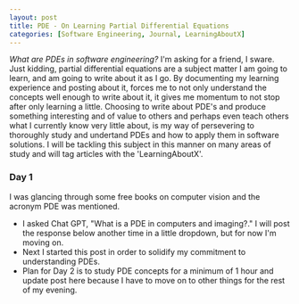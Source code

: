 ```yaml
---
layout: post
title: PDE - On Learning Partial Differential Equations
categories: [Software Engineering, Journal, LearningAboutX]
---
```


*What are PDEs in software engineering?* I'm asking for a friend, I sware.
Just kidding, partial differential equations are a subject matter I am going to learn,
and am going to write about it as I go. By documenting my learning experience and posting
about it, forces me to not only understand the concepts well enough to write about it,
it gives me momentum to not stop after only learning a little. Choosing to write about
PDE's and produce something interesting and of value to others and perhaps even teach others
what I currently know very little about, is my way of persevering to thoroughly study 
and undertand PDEs and how to apply them in software solutions. I will be tackling this
subject in this manner on many areas of study and will tag articles with the 'LearningAboutX'.

### Day 1
I was glancing through some free books on computer vision and the acronym PDE was mentioned. 
- I asked Chat GPT, "What is a PDE in computers and imaging?." I will post the response below
another time in a little dropdown, but for now I'm moving on.
- Next I started this post in order to solidify my commitment to understanding PDEs.
- Plan for Day 2 is to study PDE concepts for a minimum of 1 hour and update post here
because I have to move on to other things for the rest of my evening.
